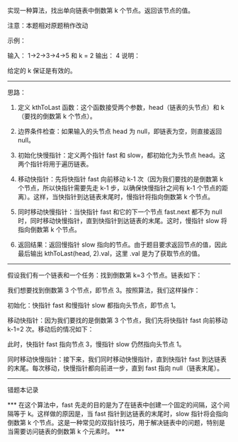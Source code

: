 实现一种算法，找出单向链表中倒数第 k 个节点。返回该节点的值。

注意：本题相对原题稍作改动

示例：

输入： 1->2->3->4->5 和 k = 2
输出： 4
说明：

给定的 k 保证是有效的。

----------

思路：
1. 定义 kthToLast 函数：这个函数接受两个参数，head（链表的头节点）和 k（要找的倒数第 k 个节点）。

2. 边界条件检查：如果输入的头节点 head 为 null，即链表为空，则直接返回 null。

3. 初始化快慢指针：定义两个指针 fast 和 slow，都初始化为头节点 head。这两个指针将用于遍历链表。

4. 移动快指针：先将快指针 fast 向前移动 k-1 次（因为我们要找的是倒数第 k 个节点，所以快指针需要先走 k-1 步，以确保快慢指针之间有 k-1 个节点的距离）。这样，当快指针到达链表末尾时，慢指针将指向倒数第 k 个节点。

5. 同时移动快慢指针：当快指针 fast 和它的下一个节点 fast.next 都不为 null 时，同时移动快慢指针，直到快指针到达链表的末尾。这时，慢指针 slow 将指向倒数第 k 个节点。

6. 返回结果：返回慢指针 slow 指向的节点。由于题目要求返回节点的值，因此最后输出 kthToLast(head, 2).val，这里 .val 是为了获取节点的值。



----------

假设我们有一个链表和一个任务：找到倒数第 k=3 个节点。链表如下：

我们想要找到倒数第 3 个节点，即节点 3。按照算法，我们这样操作：

初始化：快指针 fast 和慢指针 slow 都指向头节点，即节点 1。

移动快指针：因为我们要找的是倒数第 3 个节点，我们先将快指针 fast 向前移动 k-1=2 次。移动后的情况如下：

此时，快指针 fast 指向节点 3，慢指针 slow 仍然指向头节点 1。

同时移动快慢指针：接下来，我们同时移动快慢指针，直到快指针 fast 到达链表的末尾。每次移动，快慢指针都向前进一步，直到 fast 指向 null（链表末尾）。

----------

错题本记录

*** 在这个算法中，fast 先走的目的是为了在链表中创建一个固定的间隔，这个间隔等于 k。这样做的原因是，当 fast 指针到达链表的末尾时，slow 指针将会指向倒数第 k 个节点。这是一种常见的双指针技巧，用于解决链表中的问题，特别是当需要访问链表的倒数第 k 个元素时。 ***


